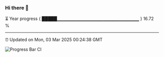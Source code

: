 ### Hi there 👋

⏳ Year progress { █████▁▁▁▁▁▁▁▁▁▁▁▁▁▁▁▁▁▁▁▁▁▁▁▁▁ } 16.72 %

---

⏰ Updated on Mon, 03 Mar 2025 00:24:38 GMT

![Progress Bar CI](https://github.com/liununu/liununu/workflows/Progress%20Bar%20CI/badge.svg)
